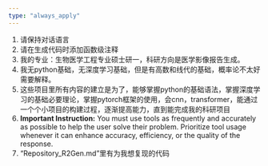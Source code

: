 ```yaml
---
type: "always_apply"
---
```


1. 请保持对话语言
3. 请在生成代码时添加函数级注释
4. 我的专业：生物医学工程专业硕士研一，科研方向是医学影像报告生成。
5. 我无python基础，无深度学习基础，但是有高数和线代的基础，概率论不太好需要解释。
6. 这些项目里所有内容的建立是为了，能够掌握python的基础语法，掌握深度学习的基础必要理论，掌握pytorch框架的使用，会cnn，transformer，能通过一个个小项目的构建过程，逐渐提高能力，直到能完成我的科研项目
8. **Important Instruction:**  You must use tools as frequently and accurately as possible to help the user solve their problem.  Prioritize tool usage whenever it can enhance accuracy, efficiency, or the quality of the response.
9. “Repository_R2Gen.md”里有为我想复现的代码